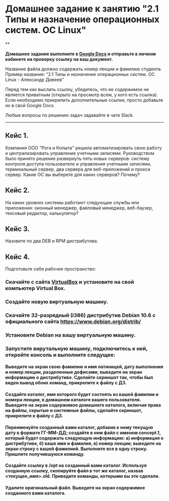 # Домашнее задание к занятию "2.1 Типы и назначение операционных систем. ОС Linux"

**

**Домашнее задание выполните в [Google Docs](https://docs.google.com/) и отправьте в личном кабинете на проверку ссылку на ваш документ.** 

Название файла должно содержать номер лекции и фамилию студента. Пример названия: "2.1 Типы и назначение операционных систем. ОС Linux - Александр Дивеев"

Перед тем как выслать ссылку, убедитесь, что ее содержимое не является приватным (открыто на просмотр всем, у кого есть ссылка). Если необходимо прикрепить дополнительные ссылки, просто добавьте их в свой Google Docs.

Любые вопросы по решению задач задавайте в чате Slack.

---
## Кейс 1.
Компания ООО "Рога и Копыта" решила автоматизировать свою работу и централизировать управление учетными записями. Руководством было принято решение развернуть пять новых серверов: систему контроля доступа пользователе и управления учетныим записями, терминальный сервер, два сервера для веб-приложений и прокси сервер. Какие ОС вы выберете для каких серверов? Почему?

## Кейс 2.
На каких уровнях системы работают следующие службы или приложения: оконный менеджер, файловый менеджер, веб-баузер, тексовый редактор, калькулятор?

## Кейс 3.
Назовите по два DEB и RPM дистрибутива. 

## Кейс 4. 
Подготовьте себе рабочее пространство: 
### Скачайте с сайта [VirtualBox](https://www.virtualbox.org/) и установите на свой компьютер Virtual Box.
### Создайте новую виртуальную машину.
### Скачайте 32-разрядный (i386) дистрибутив Debian 10.6 с официального сайта https://www.debian.org/distrib/
### Установите Debian на вашу виртуальную машину.
### Запустите вирутальную машину, подключитесь к ней, откройте консоль и выполните следущее:
#### Выведите на экран свою фамилию и имя латиницей, дату выполнения и номер лекции, разделенные дефисами; выведите на экран информацию о дистрибутиве. Сделайте скриншот так, чтобы был виден вывод обоих команд, прикрепите к файлу с ДЗ.
#### Создайте каталог, имя которого будет состоять из вашей фамилии и номера лекции, в домашнем каталоге вашего пользователя. Выведите на экран содержимое домашнего каталога, включая права на файлы, скрытые и системные файлы, сделайте скриншот, прикрепите к файлу с ДЗ.
#### Переименуйте созданный вами каталог, добавив к нему текущую дату в формате ГГ-ММ-ДД; создайте в нем файл с именем concept.1, который будет содержать следующую информацию: а) информация о дистрибутиве, б) ваше имя и фамилия, в) номер лекции; выведите на экран строку с вашей фамилией. Выполните все в одну строку. Пришлите получившуюся команду.
#### Создайте ссылку в /opt на созданный вами каталог. Используя созданную ссылку, скопируйте файл в тот же каталог, назвав <текущее_имя>.old. Приведите команды, которыми вы это сделали.
#### Удалите оригинальный файл. Выведите на экран содержимое созданного вами каталога.
